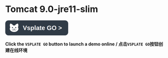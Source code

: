 # Tomcat 9.0-jre11-slim

<a href="https://www.vsplate.com/?docker-compose=https://github.com/vsplate/dcenvs/tomcat/9.0-jre11-slim"><img alt="VSPLATE GO" src="https://raw.githubusercontent.com/vsplate/images/master/vsgo_btn.png" width="200px"></a>

**Click the `VSPLATE GO` button to launch a demo online / 点击`VSPLATE GO`按钮创建在线环境**